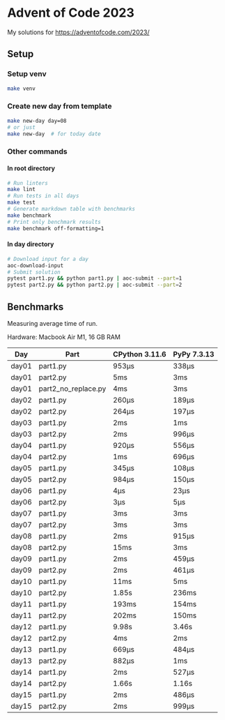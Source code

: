# Advent of Code 2023

My solutions for https://adventofcode.com/2023/

## Setup

### Setup venv

```bash
make venv
```

### Create new day from template

```bash
make new-day day=08
# or just
make new-day  # for today date
```

### Other commands

#### In root directory

```bash
# Run linters
make lint
# Run tests in all days
make test
# Generate markdown table with benchmarks
make benchmark
# Print only benchmark results
make benchmark off-formatting=1
```

#### In day directory

```bash
# Download input for a day
aoc-download-input
# Submit solution
pytest part1.py && python part1.py | aoc-submit --part=1
pytest part2.py && python part2.py | aoc-submit --part=2
```

## Benchmarks

Measuring average time of run.

Hardware: Macbook Air M1, 16 GB RAM

| Day   | Part                | CPython 3.11.6 | PyPy 7.3.13 |
|-------|---------------------|----------------|-------------|
| day01 | part1.py            | 953μs          | 338μs       |
| day01 | part2.py            | 5ms            | 3ms         |
| day01 | part2_no_replace.py | 4ms            | 3ms         |
| day02 | part1.py            | 260μs          | 189μs       |
| day02 | part2.py            | 264μs          | 197μs       |
| day03 | part1.py            | 2ms            | 1ms         |
| day03 | part2.py            | 2ms            | 996μs       |
| day04 | part1.py            | 920μs          | 556μs       |
| day04 | part2.py            | 1ms            | 696μs       |
| day05 | part1.py            | 345μs          | 108μs       |
| day05 | part2.py            | 984μs          | 150μs       |
| day06 | part1.py            | 4μs            | 23μs        |
| day06 | part2.py            | 3μs            | 5μs         |
| day07 | part1.py            | 3ms            | 3ms         |
| day07 | part2.py            | 3ms            | 3ms         |
| day08 | part1.py            | 2ms            | 915μs       |
| day08 | part2.py            | 15ms           | 3ms         |
| day09 | part1.py            | 2ms            | 459μs       |
| day09 | part2.py            | 2ms            | 461μs       |
| day10 | part1.py            | 11ms           | 5ms         |
| day10 | part2.py            | 1.85s          | 236ms       |
| day11 | part1.py            | 193ms          | 154ms       |
| day11 | part2.py            | 202ms          | 150ms       |
| day12 | part1.py            | 9.98s          | 3.46s       |
| day12 | part2.py            | 4ms            | 2ms         |
| day13 | part1.py            | 669μs          | 484μs       |
| day13 | part2.py            | 882μs          | 1ms         |
| day14 | part1.py            | 2ms            | 527μs       |
| day14 | part2.py            | 1.66s          | 1.16s       |
| day15 | part1.py            | 2ms            | 486μs       |
| day15 | part2.py            | 2ms            | 999μs       |
